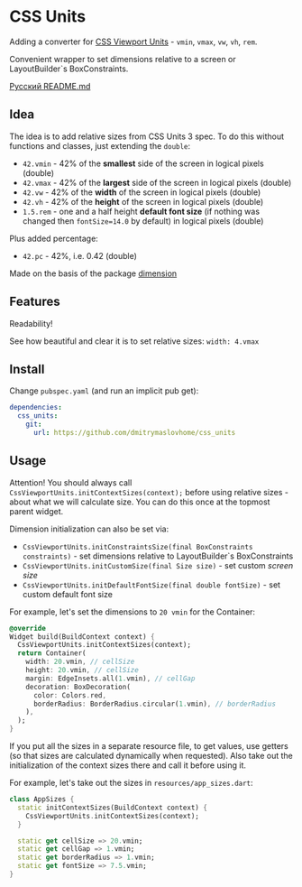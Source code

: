 # CSS Units

Adding a converter for [CSS Viewport Units](https://learn.javascript.ru/css-units#otnositelno-ekrana-vw-vh-vmin-vmax) - `vmin`, `vmax`, `vw`, `vh`, `rem`.

Convenient wrapper to set dimensions relative to a screen
or LayoutBuilder`s BoxConstraints.

[Русский README.md](README.ru.md)

## Idea

The idea is to add relative sizes from CSS Units 3 spec.
To do this without functions and classes, just extending the `double`:

- `42.vmin` - 42% of the **smallest** side of the screen in logical pixels (double)
- `42.vmax` - 42% of the **largest** side of the screen in logical pixels (double)
- `42.vw` - 42% of the **width** of the screen in logical pixels (double)
- `42.vh` - 42% of the **height** of the screen in logical pixels (double)
- `1.5.rem` - one and a half height **default font size** (if nothing was changed then `fontSize=14.0` by default) in logical pixels (double)

Plus added percentage:

- `42.pc` - 42%, i.e. 0.42  (double)

Made on the basis of the package [dimension](https://pub.dev/packages/dimension)

## Features

Readability!

See how beautiful and clear it is to set relative sizes: `width: 4.vmax`

## Install

Change `pubspec.yaml` (and run an implicit pub get):

```yaml
dependencies:
  css_units:
    git:
      url: https://github.com/dmitrymaslovhome/css_units
```

## Usage

Attention! You should always call `CssViewportUnits.initContextSizes(context);`
before using relative sizes - about what we will calculate size.
You can do this once at the topmost parent widget.

Dimension initialization can also be set via:

- `CssViewportUnits.initConstraintsSize(final BoxConstraints constraints)` - set dimensions relative to LayoutBuilder`s BoxConstraints
- `CssViewportUnits.initCustomSize(final Size size)` - set custom *screen size*
- `CssViewportUnits.initDefaultFontSize(final double fontSize)` - set custom default font size

For example, let's set the dimensions to `20 vmin` for the Container:

```dart
@override
Widget build(BuildContext context) {
  CssViewportUnits.initContextSizes(context);
  return Container(
    width: 20.vmin, // cellSize
    height: 20.vmin, // cellSize
    margin: EdgeInsets.all(1.vmin), // cellGap
    decoration: BoxDecoration(
      color: Colors.red,
      borderRadius: BorderRadius.circular(1.vmin), // borderRadius
    ),
  );
}
```

If you put all the sizes in a separate resource file, to get values,
use getters (so that sizes are calculated dynamically when requested).
Also take out the initialization of the context sizes there and call it before using it.

For example, let's take out the sizes in `resources/app_sizes.dart`:

```dart
class AppSizes {
  static initContextSizes(BuildContext context) {
    CssViewportUnits.initContextSizes(context);
  }

  static get cellSize => 20.vmin;
  static get cellGap => 1.vmin;
  static get borderRadius => 1.vmin;
  static get fontSize => 7.5.vmin;
}
```
